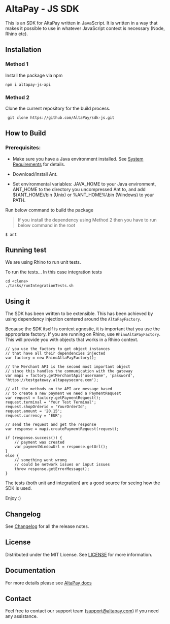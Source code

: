 # AltaPay - JS SDK

This is an SDK for AltaPay written in JavaScript. It is written in a way that makes it possible to use in whatever JavaScript context is necessary (Node, Rhino etc).

## Installation

### Method 1

Install the package via npm

``` npm i altapay-js-api ```

### Method 2

Clone the current repository for the build process.

``` git clone https://github.com/AltaPay/sdk-js.git```


## How to Build

### Prerequisites:

- Make sure you have a Java environment installed. See [System Requirements](https://ant.apache.org/manual/install.html#sysrequirements) for details.

- Download/Install Ant.

- Set environmental variables: JAVA_HOME to your Java environment, ANT_HOME to the directory you uncompressed Ant to, and add ${ANT_HOME}/bin (Unix) or %ANT_HOME%\bin (Windows) to your PATH.

Run below command to build the package

> If you install the dependency using Method 2 then you have to run below command in the root

    $ ant


## Running test

We are using Rhino to run unit tests.

To run the tests... In this case integration tests

```
cd <clone>
./tasks/runIntegrationTests.sh
```

## Using it

The SDK has been written to be extensible. This has been achieved by using dependency injection centered around the `AltaPayFactory`.

Because the SDK itself is context agnostic, it is important that you use the appropriate factory. If you are running on 
Rhino, use `RhinoAltaPayFactory`. This will provide you with objects that works in a Rhino context.

```
// you use the factory to get object instances
// that have all their dependencies injected
var factory = new RhinoAltaPayFactory();

// the Merchant API is the second most important object
// since this handles the communication with the gateway
var mapi = factory.getMerchantApi('username', 'password', 'https://testgateway.altapaysecure.com');

// all the methods on the API are message based
// to create a new payment we need a PaymentRequest
var request = factory.getPaymentRequest();
request.terminal = 'Your Test Terminal';
request.shopOrderid = 'YourOrderId';
request.amount = '20.15';
request.currency = 'EUR';

// send the request and get the response
var response = mapi.createPaymentRequest(request);

if (response.success()) {
	// payment was created
	var paymentWindowUrl = response.getUrl();
}
else {
	// something went wrong
	// could be network issues or input issues
	throw response.getErrorMessage();
}
```

The tests (both unit and integration) are a good source for seeing how the SDK is used.

Enjoy :)

## Changelog

See [Changelog](CHANGELOG.md) for all the release notes.

## License

Distributed under the MIT License. See [LICENSE](LICENSE) for more information.

## Documentation

For more details please see [AltaPay docs](https://documentation.altapay.com/)

## Contact
Feel free to contact our support team (support@altapay.com) if you need any assistance.